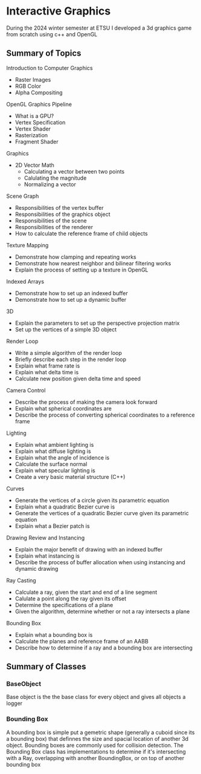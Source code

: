 # Interactive Graphics

During the 2024 winter semester at ETSU I developed a 3d graphics game from scratch using c++ and OpenGL

## Summary of Topics 

Introduction to Computer Graphics
* Raster Images
* RGB Color
* Alpha Compositing

OpenGL Graphics Pipeline
* What is a GPU?
* Vertex Specification
* Vertex Shader
* Rasterization
* Fragment Shader

Graphics
* 2D Vector Math
  - Calculating a vector between two points
  - Calulating the magnitude
  - Normalizing a vector
 
Scene Graph
* Responsibilities of the vertex buffer
* Responsibilities of the graphics object
* Responsibilities of the scene
* Responsibilities of the renderer
* How to calculate the reference frame of child objects

Texture Mapping
* Demonstrate how clamping and repeating works
* Demonstrate how nearest neighbor and bilinear filtering works
* Explain the process of setting up a texture in OpenGL

Indexed Arrays
* Demonstrate how to set up an indexed buffer
* Demonstrate how to set up a dynamic buffer

3D
* Explain the parameters to set up the perspective projection matrix
* Set up the vertices of a simple 3D object

Render Loop
* Write a simple algorithm of the render loop
* Briefly describe each step in the render loop
* Explain what frame rate is
* Explain what delta time is
* Calculate new position given delta time and speed

Camera Control
* Describe the process of making the camera look forward
* Explain what spherical coordinates are
* Describe the process of converting spherical coordinates to a reference frame

Lighting
* Explain what ambient lighting is
* Explain what diffuse lighting is
* Explain what the angle of incidence is
* Calculate the surface normal
* Explain what specular lighting is
* Create a very basic material structure (C++)

Curves
* Generate the vertices of a circle given its parametric equation
* Explain what a quadratic Bezier curve is
* Generate the vertices of a quadratic Bezier curve given its parametric equation
* Explain what a Bezier patch is

Drawing Review and Instancing
* Explain the major benefit of drawing with an indexed buffer
* Explain what instancing is
* Describe the process of buffer allocation when using instancing and dynamic drawing

Ray Casting
* Calculate a ray, given the start and end of a line segment
* Calulate a point along the ray given its offset
* Determine the specifications of a plane
* Given the algorithm, determine whether or not a ray intersects a plane

Bounding Box
* Explain what a bounding box is
* Calculate the planes and reference frame of an AABB
* Describe how to determine if a ray and a bounding box are intersecting

## Summary of Classes

### BaseObject

Base object is the the base class for every object and gives all objects a logger 

### Bounding Box

A bounding box is simple put a gemetric shape (generally a cuboid since its a bounding box) that definnes the size and spacial location of another 3d object. Bounding boxes are commonly used for collision detection.
The Bounding Box class has implementations to determine if it's intersecting with a Ray, overlapping with another BoundingBox, or on top of another bounding box 


